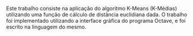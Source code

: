 Este trabalho consiste na aplicação do algoritmo K-Means (K-Médias) utilizando uma função de cálculo de distância euclidiana dada.
O trabalho foi implementado utilizando a interface gráfica do programa Octave, e foi escrito na linguagem do mesmo.
